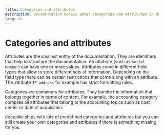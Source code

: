 ```yaml
---
title: Categories and attributes
description: Documentation basics about categories and attributes in docupike
lang: en
---
```


# Categories and attributes

Attributes are the smallest entity of the documentation. They are identifiers that help to structure the documentation. An attribute (such as `Serial number`) can have one or more values. Attributes come in different field types that allow to store different sets of information. Depending on the field type there can be certain restrictions that come along with an attribute. The attribute `IP address` for example has strict formatting rules.

Categories are containers for attributes. They bundle the information that belongs together in terms of content. For example, the accounting category compiles all attributes that belong to the accounting topics such as cost center or date of acquisition.

docupike ships with lots of predefined categories and attributes but you can still create your own categories and attributes if there is something missing for you.
